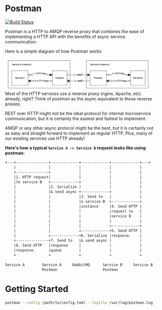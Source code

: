 # Postman

[![Build Status](https://travis-ci.org/rgamba/postman.svg)](https://travis-ci.org/rgamba/postman)

Postman is a HTTP to AMQP reverse proxy that combines the ease of
implementing a HTTP API with the benefits of async service communication.

Here is a simple diagram of how Postman works


<img src="./assets/process1.png" align="left" alt="process" />


Most of the HTTP services use a reverse proxy (nginx, Apache, etc) already, right?
Think of *postman* as the async equivalent to those reverse proxies.

REST over HTTP might not be the ideal protocol for internal microservice
communication, but it is certainly the easiest and fastest to implement.

AMQP or any other async protocol might be the best, but it is certainly
not as easy and straight forward to implement as regular HTTP. Plus, many
of our existing services use HTTP already!

**Here's how a typical `Service A -> Service B` request looks like using postman:**

```
+---+---------------+-------------+-------------+-------------+---+
    |               |             |             |             |
    +--------------->             |             |             |
    |1. HTTP request|             |             |             |
    |to service B   +------------->             |             |
    |               |2. Serialize |             |             |
    |               |& send async +------------->             |
    |               |             |3. Send to   |             |
    |               |             |a service B  +------------->
    |               |             |instance     |4. Send HTTP |
    |               |             |             |request to   |
    |               |             |             |service B    |
    |               |             |             |             |
    |               |             |             <-------------+
    |               |             <-------------+5. Send HTTP |
    |               <-------------+6. Serialize |response.    |
    <---------------+7. Send to   |& send async |             |
    |8. Send HTTP   |response     |             |             |
    |response.      |queue        |             |             |
    +               +             +             +             +

Service A        Service A     RabbitMQ      Service B     Service B
                 Postman                     Postman
```

# Getting Started

```bash
postman --config /path/to/config.toml --logfile /var/log/postman.log
```

